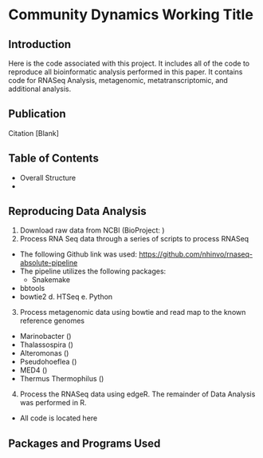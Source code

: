 # Community Dynamics Working Title

## Introduction

Here is the code associated with this project. It includes all of the code to reproduce all bioinformatic analysis performed in this paper. It contains code for RNASeq Analysis, metagenomic, metatranscriptomic, and additional analysis.

## Publication

Citation [Blank]

## Table of Contents
* Overall Structure
* 

## Reproducing Data Analysis
1. Download raw data from NCBI (BioProject: )
2. Process RNA Seq data through a series of scripts to process RNASeq
  - The following Github link was used: https://github.com/nhinvo/rnaseq-absolute-pipeline
  - The pipeline utilizes the following packages:
    - Snakemake
  -   bbtools
  -   bowtie2
      d. HTSeq
      e. Python
3. Process metagenomic data using bowtie and read map to the known reference genomes
  - Marinobacter ()
  - Thalassospira ()
  - Alteromonas ()
  - Pseudohoeflea ()
  - MED4 () 
  - Thermus Thermophilus ()
4. Process the RNASeq data using edgeR. The remainder of Data Analysis was performed in R.
  - All code is located here

## Packages and Programs Used



